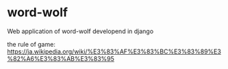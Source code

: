 # word-wolf
Web application of word-wolf developend in django

the rule of game: https://ja.wikipedia.org/wiki/%E3%83%AF%E3%83%BC%E3%83%89%E3%82%A6%E3%83%AB%E3%83%95
